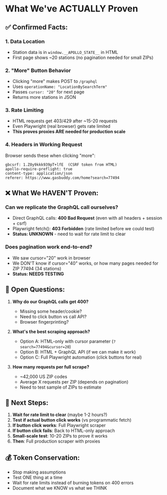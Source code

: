 # What We've ACTUALLY Proven

## ✅ Confirmed Facts:

### 1. Data Location
- Station data is in `window.__APOLLO_STATE__` in HTML
- First page shows ~20 stations (no pagination needed for small ZIPs)

### 2. "More" Button Behavior  
- Clicking "more" makes POST to `/graphql`
- Uses `operationName: "LocationBySearchTerm"`
- Passes `cursor: "20"` for next page
- Returns more stations in JSON

### 3. Rate Limiting
- HTML requests get 403/429 after ~15-20 requests
- Even Playwright (real browser) gets rate limited
- **This proves proxies ARE needed for production scale**

### 4. Headers in Working Request
Browser sends these when clicking "more":
```
gbcsrf: 1.Z0y9kkk939pT+lfE  (CSRF token from HTML)
apollo-require-preflight: true
content-type: application/json
referer: https://www.gasbuddy.com/home?search=77494
```

## ❌ What We HAVEN'T Proven:

### Can we replicate the GraphQL call ourselves?
- Direct GraphQL calls: **400 Bad Request** (even with all headers + session + csrf)
- Playwright fetch(): **403 Forbidden** (rate limited before we could test)
- **Status: UNKNOWN** - need to wait for rate limit to clear

### Does pagination work end-to-end?
- We saw cursor="20" work in browser
- We DON'T know if cursor="40" works, or how many pages needed for ZIP 77494 (34 stations)
- **Status: NEEDS TESTING**

## 🤔 Open Questions:

1. **Why do our GraphQL calls get 400?**
   - Missing some header/cookie?
   - Need to click button vs call API?
   - Browser fingerprinting?

2. **What's the best scraping approach?**
   - Option A: HTML-only with cursor parameter (`?search=77494&cursor=20`)
   - Option B: HTML + GraphQL API (if we can make it work)
   - Option C: Full Playwright automation (click buttons for real)

3. **How many requests per full scrape?**
   - ~42,000 US ZIP codes
   - Average X requests per ZIP (depends on pagination)
   - Need to test sample of ZIPs to estimate

## 🎯 Next Steps:

1. **Wait for rate limit to clear** (maybe 1-2 hours?)
2. **Test if actual button click works** (vs programmatic fetch)
3. **If button click works**: Full Playwright scraper
4. **If button click fails**: Back to HTML-only approach
5. **Small-scale test**: 10-20 ZIPs to prove it works
6. **Then**: Full production scraper with proxies

## 💰 Token Conservation:

- Stop making assumptions
- Test ONE thing at a time
- Wait for rate limits instead of burning tokens on 400 errors
- Document what we KNOW vs what we THINK

